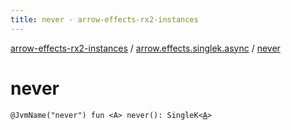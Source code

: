 ```yaml
---
title: never - arrow-effects-rx2-instances
---
```


[arrow-effects-rx2-instances](../index.html) / [arrow.effects.singlek.async](index.html) / [never](./never.html)

# never

`@JvmName("never") fun <A> never(): SingleK<`[`A`](never.html#A)`>`